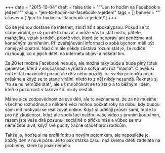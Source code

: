 
+++
date = "2015-10-04"
draft = false
title = """Jen to hodím na Facebook a jedem"""
slug = "jen-to-hodim-na-facebook-a-jedem"
tags = []
banner = ""
aliases = ['/jen-to-hodim-na-facebook-a-jedem/']
+++

Co se jednou dostane na internet, zmizí až s apokalypsou. Pokud se to stane virální, je už pozdě to mazat a může vás to stát místo, přítele, manželku, vztah s rodiči, prostě věci, které se neopraví ani penězma ani konečným usmířením. Při zveřejňování informací o sobě bychom měli být nanejvýš opatrní. Nad čím ale někdy zůstává rozum stát je, že rodiče rozhodují, co o jejich dítěti na internetu objeví a nešetří tím.

Za 20 let možná Facebook nebude, ale možná taky bude a bude plný fotek generace, která v současnosti vyrůstá a sotva umí říct "mama". Člověk si může dát maximální pozor, ale dřív nebo později na svého potomka něco práskne a když se to stane virální, nikdo to z něj nikdy nesundá. Řeknete si "to se mi nemůže stát", ale už mnohokrát se to stalo a to běžným lidem, kteří o pozornost v takové šíři nikdy nestáli.

Máme sice zodpovědnost za své děti, ale to neznamená, že za ně musíme všechno rozhodnout a některé věci mohou počkat roky na dobu, kdy budou sami mít motivaci se realizovat online. Když si udělají průser sami, bude to pro ně zkušenost, když ale spolužáci najdou vaše video s prvním koupáním, rázem jste vaše dítě posunuli sociálně o příčku níže a vůbec se mu nemůžete divit, když své pocity začne otáčet proti rodičům.

Takže jo, hoďte si na profil fotku s novým potomkem, ale neposílejte je každý den v nové póze. Je to pak otázka času, než svému dítěti zadeláte na problémy, které by jinak nemělo.

